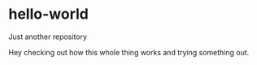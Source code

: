 # hello-world
Just another repository

Hey checking out how this whole thing works and trying something out.
